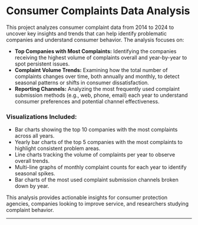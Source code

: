 # Consumer Complaints Data Analysis

This project analyzes consumer complaint data from 2014 to 2024 to uncover key insights and trends that can help identify problematic companies and understand consumer behavior. The analysis focuses on:

- **Top Companies with Most Complaints:** Identifying the companies receiving the highest volume of complaints overall and year-by-year to spot persistent issues.
- **Complaint Volume Trends:** Examining how the total number of complaints changes over time, both annually and monthly, to detect seasonal patterns or shifts in consumer dissatisfaction.
- **Reporting Channels:** Analyzing the most frequently used complaint submission methods (e.g., web, phone, email) each year to understand consumer preferences and potential channel effectiveness.

### Visualizations Included:
- Bar charts showing the top 10 companies with the most complaints across all years.
- Yearly bar charts of the top 5 companies with the most complaints to highlight consistent problem areas.
- Line charts tracking the volume of complaints per year to observe overall trends.
- Multi-line graphs of monthly complaint counts for each year to identify seasonal spikes.
- Bar charts of the most used complaint submission channels broken down by year.

This analysis provides actionable insights for consumer protection agencies, companies looking to improve service, and researchers studying complaint behavior.

---
